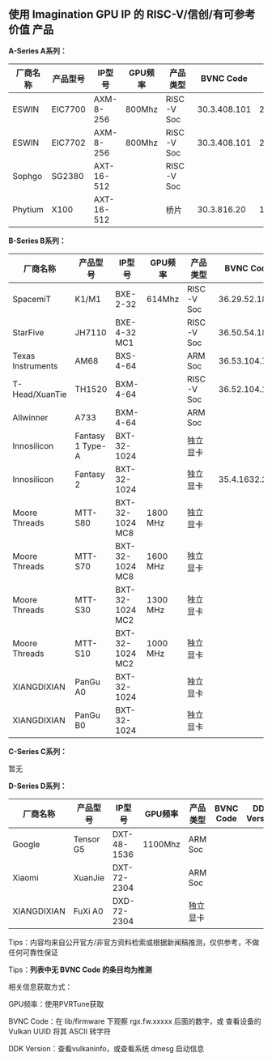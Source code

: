 ## 使用 Imagination GPU IP 的 RISC-V/信创/有可参考价值 产品



**A-Series A系列：**

| 厂商名称 | 产品型号 | IP型号     | GPU频率 | 产品类型   | BVNC Code    | DDK Version  |
| -------- | -------- | ---------- | ------- | ---------- | ------------ | ------------ |
| ESWIN    | EIC7700  | AXM-8-256  | 800Mhz  | RISC-V Soc | 30.3.408.101 | 24.2@6643903 |
| ESWIN    | EIC7702  | AXM-8-256  | 800Mhz  | RISC-V Soc | 30.3.408.101 | 24.2@6643903 |
| Sophgo   | SG2380   | AXT-16-512 |         | RISC-V Soc |              |              |
| Phytium  | X100     | AXT-16-512 |         | 桥片       | 30.3.816.20  | 1.16@6099580 |

**B-Series B系列：**

| 厂商名称          | 产品型号         | IP型号          | GPU频率  | 产品类型   | BVNC Code     | DDK Version  |
| ----------------- | ---------------- | --------------- | -------- | ---------- | ------------- | ------------ |
| SpacemiT          | K1/M1            | BXE-2-32        | 614Mhz   | RISC-V Soc | 36.29.52.182  | 24.2@6603887 |
| StarFive          | JH7110           | BXE-4-32 MC1    |          | RISC-V Soc | 36.50.54.182  | 1.19         |
| Texas Instruments | AM68             | BXS-4-64        |          | ARM Soc    | 36.53.104.796 | 24.2@6643903 |
| T-Head/XuanTie    | TH1520           | BXM-4-64        |          | RISC-V Soc | 36.52.104.182 | 1.17@6210866 |
| Allwinner         | A733             | BXM-4-64        |          | ARM Soc    |               | 24.1         |
| Innosilicon       | Fantasy 1 Type-A | BXT-32-1024     |          | 独立显卡   |               |              |
| Innosilicon       | Fantasy 2        | BXT-32-1024     |          | 独立显卡   | 35.4.1632.23  |              |
| Moore Threads     | MTT-S80          | BXT-32-1024 MC8 | 1800 MHz | 独立显卡   |               |              |
| Moore Threads     | MTT-S70          | BXT-32-1024 MC8 | 1600 MHz | 独立显卡   |               |              |
| Moore Threads     | MTT-S30          | BXT-32-1024 MC2 | 1300 MHz | 独立显卡   |               |              |
| Moore Threads     | MTT-S10          | BXT-32-1024 MC2 | 1000 MHz | 独立显卡   |               |              |
| XIANGDIXIAN       | PanGu A0         | BXT-32-1024     |          | 独立显卡   |               |              |
| XIANGDIXIAN       | PanGu B0         | BXT-32-1024     |          | 独立显卡   |               |              |

**C-Series C系列：**

暂无

**D-Series D系列：**

| 厂商名称    | 产品型号  | IP型号      | GPU频率 | 产品类型 | BVNC Code | DDK Version |
| ----------- | --------- | ----------- | ------- | -------- | --------- | ----------- |
| Google      | Tensor G5 | DXT-48-1536 | 1100Mhz | ARM Soc  |           |             |
| Xiaomi      | XuanJie   | DXT-72-2304 |         | ARM Soc  |           |             |
| XIANGDIXIAN | FuXi A0   | DXD-72-2304 |         | 独立显卡 |           |             |





Tips：内容均来自公开官方/非官方资料检索或根据新闻稿推测，仅供参考，不做任何可靠性保证

Tips：**列表中无 BVNC Code 的条目均为推测**

相关信息获取方式：

GPU频率：使用PVRTune获取

BVNC Code：在 lib/firmware 下观察 rgx.fw.xxxxx 后面的数字，或 查看设备的 Vulkan UUID 将其 ASCII 转字符

DDK Version：查看vulkaninfo，或查看系统 dmesg 启动信息


